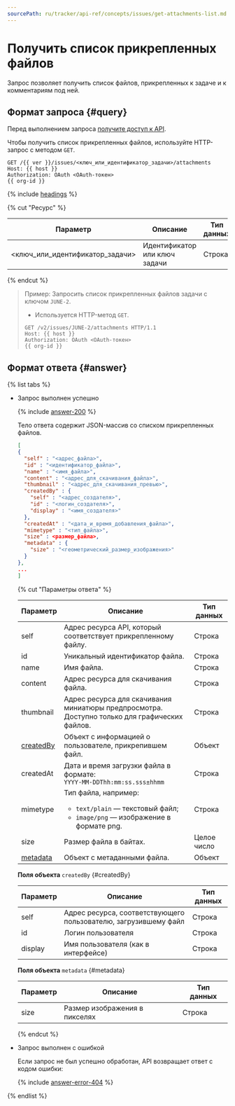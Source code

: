 ```yaml
---
sourcePath: ru/tracker/api-ref/concepts/issues/get-attachments-list.md
---
```

# Получить список прикрепленных файлов

Запрос позволяет получить список файлов, прикрепленных к задаче и к комментариям под ней.

## Формат запроса {#query}

Перед выполнением запроса [получите доступ к API](../access.md).

Чтобы получить список прикрепленных файлов, используйте HTTP-запрос с методом `GET`.

```http
GET /{{ ver }}/issues/<ключ_или_идентификатор_задачи>/attachments
Host: {{ host }}
Authorization: OAuth <OAuth-токен>
{{ org-id }}
```

{% include [headings](../../../_includes/tracker/api/headings.md) %}

{% cut "Ресурс" %}

Параметр | Описание | Тип данных
----- | ----- | -----
\<ключ_или_идентификатор_задачи\> | Идентификатор или ключ задачи | Строка

{% endcut %}

> Пример: Запросить список прикрепленных файлов задачи с ключом `JUNE-2`.
>
> - Используется HTTP-метод `GET`.
>
> ```
> GET /v2/issues/JUNE-2/attachments HTTP/1.1
> Host: {{ host }}
> Authorization: OAuth <OAuth-токен>
> {{ org-id }}
> ```

## Формат ответа {#answer}

{% list tabs %}

- Запрос выполнен успешно

    {% include [answer-200](../../../_includes/tracker/api/answer-200.md) %}

    Тело ответа содержит JSON-массив со списком прикрепленных файлов.

    ```json
    [
    {
      "self" : "<адрес_файла>",
      "id" : "<идентификатор_файла>",
      "name" : "<имя_файла>",
      "content" : "<адрес_для_скачивания_файла>",
      "thumbnail" : "<адрес_для_скачивания_превью>",
      "createdBy" : {
        "self" : "<адрес_создателя>",
        "id" : "<логин_создателя>",
        "display" : "<имя_создателя>"
      },
      "createdAt" : "<дата_и_время_добавления_файла>",
      "mimetype" : "<тип_файла>",
      "size" : <размер_файла>,
      "metadata" : {
        "size" : "<геометрический_размер_изображения>"
      }
    },
    ...
    ]
    ```

    {% cut "Параметры ответа" %}

    Параметр | Описание | Тип данных
    ----- | ----- | -----
    self | Адрес ресурса API, который соответствует прикрепленному файлу. | Строка
    id | Уникальный идентификатор файла. | Строка
    name | Имя файла. | Строка
    content | Адрес ресурса для скачивания файла. | Строка
    thumbnail | Адрес ресурса для скачивания миниатюры предпросмотра. Доступно только для графических файлов. | Строка
    [createdBy](#createdBy) | Объект с информацией о пользователе, прикрепившем файл. | Объект
    createdAt | Дата и время загрузки файла в формате:<br/>``` YYYY-MM-DDThh:mm:ss.sss±hhmm ``` | Строка
    mimetype | Тип файла, например:<ul><li>`text/plain` — текстовый файл;</li><li>`image/png` — изображение в формате png.</li></ul> | Строка
    size | Размер файла в байтах. | Целое число
    [metadata](#metadata) | Объект с метаданными файла. | Объект

    **Поля объекта** `createdBy` {#createdBy}

    Параметр | Описание | Тип данных
    ----- | ----- | -----
    self | Адрес ресурса, соответствующего пользователю, загрузившему файл | Строка
    id | Логин пользователя | Строка
    display | Имя пользователя (как в интерфейсе) | Строка

    **Поля объекта** `metadata` {#metadata}

    Параметр | Описание | Тип данных
    ----- | ----- | -----
    size | Размер изображения в пикселях | Строка

    {% endcut %}

- Запрос выполнен с ошибкой

    Если запрос не был успешно обработан, API возвращает ответ с кодом ошибки:

    {% include [answer-error-404](../../../_includes/tracker/api/answer-error-404.md) %}

{% endlist %}
